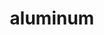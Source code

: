 ---
title: "aluminum"
layout: cache
categories: [package, v0.18.1]
meta: {"versions": ["0.7.0"], "compilers": ["gcc@=7.5.0"], "oss": ["ubuntu18.04"], "platforms": ["linux"], "targets": ["x86_64"], "stacks": ["radiuss", "root"], "num_specs": 1, "num_specs_by_stack": {"root": 1, "radiuss": 1}}
spec_details: [{"hash": "2kw7uphuv66vhxq23dkmkkmurhw34jza", "compiler": "gcc@=7.5.0", "versions": ["0.7.0"], "os": "ubuntu18.04", "platform": "linux", "target": "x86_64", "variants": ["build_type=RelWithDebInfo", "~cuda", "~cuda_rma", "~ht", "~ipo", "~nccl", "~rccl", "~rocm"], "stacks": ["root", "radiuss"], "size": "-", "tarball": "https://binaries.spack.io/v0.18.1/build_cache/linux-ubuntu18.04-x86_64/gcc-7.5.0/aluminum-0.7.0/linux-ubuntu18.04-x86_64-gcc-7.5.0-aluminum-0.7.0-2kw7uphuv66vhxq23dkmkkmurhw34jza.spack"}]
---